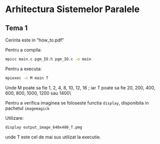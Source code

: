 # Arhitectura Sistemelor Paralele
## Tema 1

Cerinta este in "how_to.pdf"

Pentru a compila:
```bash
mpicc main.c pgm_IO.h pgm_IO.c -o main
```
Pentru a executa:
```bash
mpiexec -n M main T
```
Unde M poate sa fie 1, 2, 4, 8, 10, 12, 16 ; iar T poate sa fie 20, 200, 400, 600, 800, 1000, 1200 sau 1400\

Pentru a verifica imaginea se foloseste functia ```display```, disponibila in pachetul ```imagemagick```

Utilizare:
```bash
display output_image_640x480_T.pmg
```
unde T este cel de mai sus utilizat la executie.
